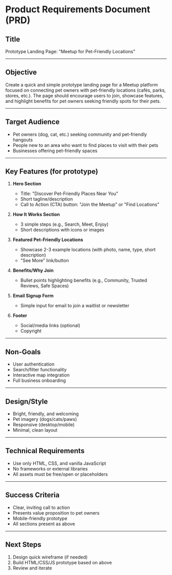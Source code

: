 # Product Requirements Document (PRD)

## Title
Prototype Landing Page: "Meetup for Pet-Friendly Locations"

---

## Objective
Create a quick and simple prototype landing page for a Meetup platform focused on connecting pet owners with pet-friendly locations (cafés, parks, stores, etc.). The page should encourage users to join, showcase features, and highlight benefits for pet owners seeking friendly spots for their pets.

---

## Target Audience
- Pet owners (dog, cat, etc.) seeking community and pet-friendly hangouts
- People new to an area who want to find places to visit with their pets
- Businesses offering pet-friendly spaces

---

## Key Features (for prototype)
1. **Hero Section**
    - Title: "Discover Pet-Friendly Places Near You"
    - Short tagline/description
    - Call to Action (CTA) button: "Join the Meetup" or "Find Locations"

2. **How It Works Section**
    - 3 simple steps (e.g., Search, Meet, Enjoy)
    - Short descriptions with icons or images

3. **Featured Pet-Friendly Locations**
    - Showcase 2-3 example locations (with photo, name, type, short description)
    - "See More" link/button

4. **Benefits/Why Join**
    - Bullet points highlighting benefits (e.g., Community, Trusted Reviews, Safe Spaces)

5. **Email Signup Form**
    - Simple input for email to join a waitlist or newsletter

6. **Footer**
    - Social/media links (optional)
    - Copyright

---

## Non-Goals
- User authentication
- Search/filter functionality
- Interactive map integration
- Full business onboarding

---

## Design/Style
- Bright, friendly, and welcoming
- Pet imagery (dogs/cats/paws)
- Responsive (desktop/mobile)
- Minimal, clean layout

---

## Technical Requirements
- Use only HTML, CSS, and vanilla JavaScript
- No frameworks or external libraries
- All assets must be free/open or placeholders

---

## Success Criteria
- Clear, inviting call to action
- Presents value proposition to pet owners
- Mobile-friendly prototype
- All sections present as above

---

## Next Steps
1. Design quick wireframe (if needed)
2. Build HTML/CSS/JS prototype based on above
3. Review and iterate